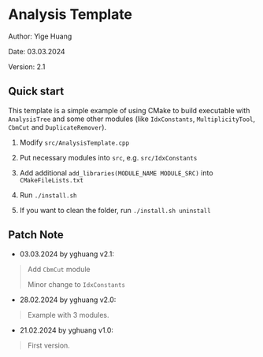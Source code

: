 # Analysis Template

Author: Yige Huang

Date: 03.03.2024

Version: 2.1

## Quick start

This template is a simple example of using CMake to build executable with `AnalysisTree` and some other modules (like `IdxConstants`, `MultiplicityTool`, `CbmCut` and `DuplicateRemover`).

1. Modify `src/AnalysisTemplate.cpp`

2. Put necessary modules into `src`, e.g. `src/IdxConstants`

3. Add additional `add_libraries(MODULE_NAME MODULE_SRC)` into `CMakeFileLists.txt`

4. Run `./install.sh`

5. If you want to clean the folder, run `./install.sh uninstall`

## Patch Note

* 03.03.2024 by yghuang v2.1:

> Add `CbmCut` module
>
> Minor change to `IdxConstants`

* 28.02.2024 by yghuang v2.0:

> Example with 3 modules.

* 21.02.2024 by yghuang v1.0:

> First version.
